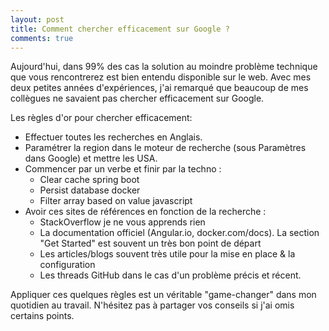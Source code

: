 ```yaml
---
layout: post
title: Comment chercher efficacement sur Google ?
comments: true
---
```


Aujourd'hui, dans 99% des cas la solution au moindre problème technique que vous rencontrerez est bien entendu disponible sur le web. Avec mes deux petites années d'expériences, j'ai remarqué que beaucoup de mes collègues ne savaient pas chercher efficacement sur Google.

Les règles d'or pour chercher efficacement:

- Effectuer toutes les recherches en Anglais.
- Paramétrer la region dans le moteur de recherche (sous Paramètres dans Google) et mettre les USA.
- Commencer par un verbe et finir par la techno :
  - Clear cache spring boot
  - Persist database docker
  - Filter array based on value javascript
- Avoir ces sites de références en fonction de la recherche :
  - StackOverflow je ne vous apprends rien
  - La documentation officiel (Angular.io, docker.com/docs). La section "Get Started" est souvent un très bon point de départ
  - Les articles/blogs souvent très utile pour la mise en place & la configuration
  - Les threads GitHub dans le cas d'un problème précis et récent.

Appliquer ces quelques règles est un véritable "game-changer" dans mon quotidien au travail.
N'hésitez pas à partager vos conseils si j'ai omis certains points.
